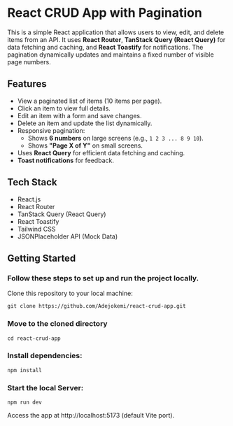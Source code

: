 # React CRUD App with Pagination

This is a simple React application that allows users to view, edit, and delete items from an API. It uses **React Router**, **TanStack Query (React Query)** for data fetching and caching, and **React Toastify** for notifications. The pagination dynamically updates and maintains a fixed number of visible page numbers.

## Features
- View a paginated list of items (10 items per page).
- Click an item to view full details.
- Edit an item with a form and save changes.
- Delete an item and update the list dynamically.
- Responsive pagination:
  - Shows **6 numbers** on large screens (e.g., `1 2 3 ... 8 9 10`).
  - Shows **"Page X of Y"** on small screens.
- Uses **React Query** for efficient data fetching and caching.
- **Toast notifications** for feedback.

## Tech Stack
- React.js
- React Router
- TanStack Query (React Query)
- React Toastify
- Tailwind CSS
- JSONPlaceholder API (Mock Data)


## Getting Started
### Follow these steps to set up and run the project locally.

Clone this repository to your local machine:
```
git clone https://github.com/Adejokemi/react-crud-app.git
``` 

### Move to the cloned directory
```
cd react-crud-app
``` 

### Install dependencies:
```
npm install
```

### Start the local Server:
```
npm run dev
```

Access the app at http://localhost:5173 (default Vite port).